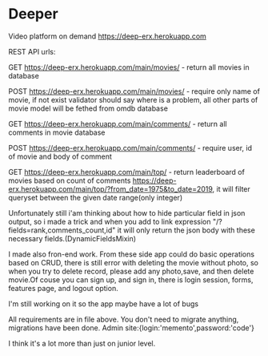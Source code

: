 # Deeper
Video platform on demand
https://deep-erx.herokuapp.com

REST API urls:


GET https://deep-erx.herokuapp.com/main/movies/ - return all movies in database


POST https://deep-erx.herokuapp.com/main/movies/ - require only name of movie, if not exist validator should say where is a problem, all other parts of movie model will be fethed from omdb database


GET https://deep-erx.herokuapp.com/main/comments/ - return all comments in movie database


POST https://deep-erx.herokuapp.com/main/comments/ - require user, id of movie and body of comment


GET https://deep-erx.herokuapp.com/main/top/ - return leaderboard of movies based on count of comments
https://deep-erx.herokuapp.com/main/top/?from_date=1975&to_date=2019, it will filter queryset between the given date range(only integer)


Unfortunately still i'am thinking about how to hide particular field in json output, so i made a trick and when you add to link expression "/?fields=rank,comments_count,id" it will only return the json body with these necessary fields.(DynamicFieldsMixin)

I made also fron-end work. From these side app could do basic operations based on CRUD, there is still error with deleting the movie without photo, so when you try to delete record, please add any photo,save, and then delete movie.Of couse you can sign up, and sign in, there is login session, forms, features page, and logout option. 



I'm still working on it so the app maybe have a lot of bugs


All requirements are in file above. You don't need to migrate anything, migrations have been done.
Admin site:{login:'memento',password:'code'}


I think it's a lot more than just on junior level.


